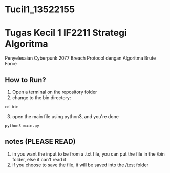 # Tucil1_13522155
# Tugas Kecil 1 IF2211 Strategi Algoritma

Penyelesaian Cyberpunk 2077 Breach Protocol dengan Algoritma Brute Force

## How to Run?
1. Open a terminal on the repository folder
2. change to the bin directory:
```
cd bin
```
3. open the main file using python3, and you're done
```
python3 main.py
```

## notes (PLEASE READ)
1. in you want the input to be from a .txt file, you can put the file in the /bin folder, else it can't read it
2. if you choose to save the file, it will be saved into the /test folder
